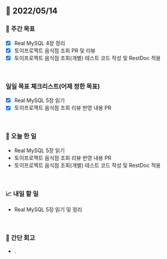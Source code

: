 ## 📅 2022/05/14


### 👏 주간 목표

- [x] Real MySQL 4장 정리
- [x] 토이프로젝트 음식점 조회 PR 및 리뷰 
- [x] 토이프로젝트 음식점 조회(개별) 테스트 코드 작성 및 RestDoc 적용

<br/>

### 일일 목표 체크리스트(어제 정한 목표)

- [x] Real MySQL 5장 읽기
- [x] 토이프로젝트 음식점 조회 리뷰 반영 내용 PR

<br/>

### 💯 오늘 한 일

- Real MySQL 5장 읽기
- 토이프로젝트 음식점 조회 리뷰 반영 내용 PR
- 토이프로젝트 음식점 조회(개별) 테스트 코드 작성 및 RestDoc 적용

<br/>

### 📈 내일 할 일

- Real MySQL 5장 읽기 및 정리

<br/>

### 🤔 간단 회고

- .




 




 








